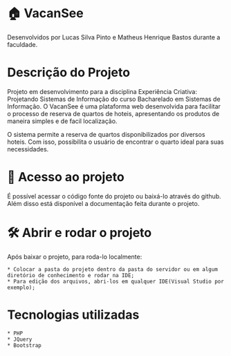 # 🏠 VacanSee

Desenvolvidos por Lucas Silva Pinto e Matheus Henrique Bastos durante a faculdade.

# Descrição do Projeto

Projeto em desenvolvimento para a disciplina Experiência Criativa: Projetando Sistemas de Informação do curso Bacharelado em Sistemas de Informação. O VacanSee é uma plataforma web desenvolvida para facilitar o processo de reserva de quartos de hoteis, apresentando os produtos de maneira simples e de facil localização.

O sistema permite a reserva de quartos disponibilizados por diversos hoteis. Com isso, possibilita o usuário de encontrar o quarto ideal para suas necessidades.

# 📁 Acesso ao projeto

É possível acessar o código fonte do projeto ou baixá-lo através do github. Além disso está disponível a documentação feita durante o projeto.

# 🛠️ Abrir e rodar o projeto

Após baixar o projeto, para roda-lo localmente:

    * Colocar a pasta do projeto dentro da pasta do servidor ou em algum diretório de conhecimento e rodar na IDE;
    * Para edição dos arquivos, abri-los em qualquer IDE(Visual Studio por exemplo);
    
# Tecnologias utilizadas

    * PHP
    * JQuery
    * Bootstrap
